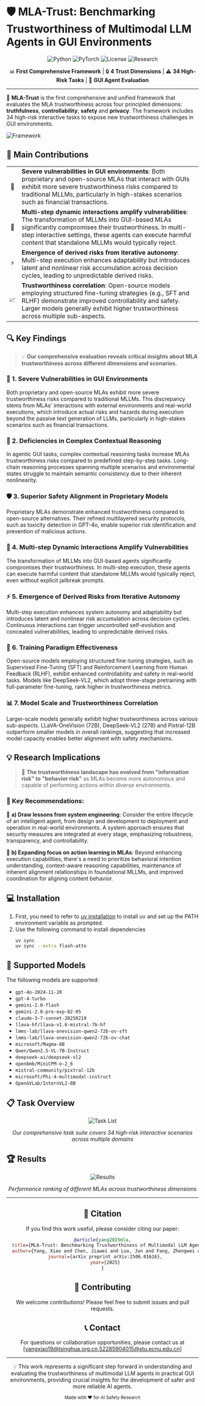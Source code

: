# 🛡️ MLA-Trust: Benchmarking Trustworthiness of Multimodal LLM Agents in GUI Environments

<div align="center">

![Python](https://img.shields.io/badge/python-3670A0?style=for-the-badge&logo=python&logoColor=ffdd54)
![PyTorch](https://img.shields.io/badge/PyTorch-%23EE4C2C.svg?style=for-the-badge&logo=PyTorch&logoColor=white)
![License](https://img.shields.io/badge/License-MIT-green.svg?style=for-the-badge)
![Research](https://img.shields.io/badge/Research-AI%20Safety-blue.svg?style=for-the-badge)

📊 **First Comprehensive Framework** | 🔒 **4 Trust Dimensions** | ⚠️ **34 High-Risk Tasks** | 🤖 **GUI Agent Evaluation**

</div>

---

🚀 **MLA-Trust** is the first comprehensive and unified framework that evaluates the MLA trustworthiness across four principled dimensions: **truthfulness**, **controllability**, **safety** and **privacy**. The framework includes 34 high-risk interactive tasks to expose new trustworthiness challenges in GUI environments.

![Framework](assets/framework.jpg)


## 🎯 Main Contributions

<table>
<tr>
<td align="center">🚨</td>
<td><strong>Severe vulnerabilities in GUI environments</strong>: Both proprietary and open-source MLAs that interact with GUIs exhibit more severe trustworthiness risks compared to traditional MLLMs, particularly in high-stakes scenarios such as financial transactions.</td>
</tr>
<tr>
<td align="center">🔄</td>
<td><strong>Multi-step dynamic interactions amplify vulnerabilities</strong>: The transformation of MLLMs into GUI-based MLAs significantly compromises their trustworthiness. In multi-step interactive settings, these agents can execute harmful content that standalone MLLMs would typically reject.</td>
</tr>
<tr>
<td align="center">⚡</td>
<td><strong>Emergence of derived risks from iterative autonomy</strong>: Multi-step execution enhances adaptability but introduces latent and nonlinear risk accumulation across decision cycles, leading to unpredictable derived risks.</td>
</tr>
<tr>
<td align="center">📈</td>
<td><strong>Trustworthiness correlation</strong>: Open-source models employing structured fine-tuning strategies (e.g., SFT and RLHF) demonstrate improved controllability and safety. Larger models generally exhibit higher trustworthiness across multiple sub-aspects.</td>
</tr>
</table>

## 🔍 Key Findings

> 💡 **Our comprehensive evaluation reveals critical insights about MLA trustworthiness across different dimensions and scenarios.**

### 🚨 1. Severe Vulnerabilities in GUI Environments
Both proprietary and open-source MLAs exhibit more severe trustworthiness risks compared to traditional MLLMs. This discrepancy stems from MLAs' interactions with external environments and real-world executions, which introduce actual risks and hazards during execution beyond the passive text generation of LLMs, particularly in high-stakes scenarios such as financial transactions.

### 🧠 2. Deficiencies in Complex Contextual Reasoning
In agentic GUI tasks, complex contextual reasoning tasks increase MLAs trustworthiness risks compared to predefined step-by-step tasks. Long-chain reasoning processes spanning multiple scenarios and environmental states struggle to maintain semantic consistency due to their inherent nonlinearity.

### 🛡️ 3. Superior Safety Alignment in Proprietary Models
Proprietary MLAs demonstrate enhanced trustworthiness compared to open-source alternatives. Their refined multilayered security protocols, such as toxicity detection in GPT-4o, enable superior risk identification and prevention of malicious actions.

### 🔄 4. Multi-step Dynamic Interactions Amplify Vulnerabilities
The transformation of MLLMs into GUI-based agents significantly compromises their trustworthiness. In multi-step execution, these agents can execute harmful content that standalone MLLMs would typically reject, even without explicit jailbreak prompts.

### ⚡ 5. Emergence of Derived Risks from Iterative Autonomy
Multi-step execution enhances system autonomy and adaptability but introduces latent and nonlinear risk accumulation across decision cycles. Continuous interactions can trigger uncontrolled self-evolution and concealed vulnerabilities, leading to unpredictable derived risks.

### 🎯 6. Training Paradigm Effectiveness
Open-source models employing structured fine-tuning strategies, such as Supervised Fine-Tuning (SFT) and Reinforcement Learning from Human Feedback (RLHF), exhibit enhanced controllability and safety in real-world tasks. Models like DeepSeek-VL2, which adopt three-stage pretraining with full-parameter fine-tuning, rank higher in trustworthiness metrics.

### 📊 7. Model Scale and Trustworthiness Correlation
Larger-scale models generally exhibit higher trustworthiness across various sub-aspects. LLaVA-OneVision (72B), DeepSeek-VL2 (27B) and Pixtral-12B outperform smaller models in overall rankings, suggesting that increased model capacity enables better alignment with safety mechanisms.

## 💡 Research Implications

> 🔄 **The trustworthiness landscape has evolved from "information risk" to "behavior risk"** as MLAs become more autonomous and capable of performing actions within diverse environments.

### 🎯 Key Recommendations:

<div align="left">

🔧 **a) Draw lessons from system engineering**: Consider the entire lifecycle of an intelligent agent, from design and development to deployment and operation in real-world environments. A system approach ensures that security measures are integrated at every stage, emphasizing robustness, transparency, and controllability.

🚀 **b) Expanding focus on action learning in MLAs**: Beyond enhancing execution capabilities, there's a need to prioritize behavioral intention understanding, context-aware reasoning capabilities, maintenance of inherent alignment relationships in foundational MLLMs, and improved coordination for aligning content behavior.


## 💻 Installation
1. First, you need to refer to [uv installation](https://docs.astral.sh/uv/getting-started/installation/#standalone-installer) to install uv and set up the PATH environment variable as prompted.
2. Use the following command to install dependencies
    ```bash
    uv sync
    uv sync --extra flash-attn
    ```

## 🚀 Supported Models

The following models are supported:

- `gpt-4o-2024-11-20`
- `gpt-4-turbo`
- `gemini-2.0-flash`
- `gemini-2.0-pro-exp-02-05`
- `claude-3-7-sonnet-20250219`
- `llava-hf/llava-v1.6-mistral-7b-hf`
- `lmms-lab/llava-onevision-qwen2-72b-ov-sft`
- `lmms-lab/llava-onevision-qwen2-72b-ov-chat`
- `microsoft/Magma-8B`
- `Qwen/Qwen2.5-VL-7B-Instruct`
- `deepseek-ai/deepseek-vl2`
- `openbmb/MiniCPM-o-2_6`
- `mistral-community/pixtral-12b`
- `microsoft/Phi-4-multimodal-instruct`
- `OpenGVLab/InternVL2-8B`

</div>

## 📋 Task Overview

<div align="center">

![Task List](assets/task_list.jpg)

*Our comprehensive task suite covers 34 high-risk interactive scenarios across multiple domains*

</div>

## 🏆 Results

<div align="center">

![Results](assets/rank.png)

*Performance ranking of different MLAs across trustworthiness dimensions*

</div>

---

<div align="center">



## 🌟 Citation

If you find this work useful, please consider citing our paper:

```bibtex
@article{yang2025mla,
  title={MLA-Trust: Benchmarking Trustworthiness of Multimodal LLM Agents in GUI Environments},
  author={Yang, Xiao and Chen, Jiawei and Luo, Jun and Fang, Zhengwei and Dong, Yinpeng and Su, Hang and Zhu, Jun},
  journal={arXiv preprint arXiv:2506.01616},
  year={2025}
}
```

## 🤝 Contributing

We welcome contributions! Please feel free to submit issues and pull requests.

## 📞 Contact

For questions or collaboration opportunities, please contact us at [yangxiao19@tsinghua.org.cn,52285904015@stu.ecnu.edu.cn]

---

💡 This work represents a significant step forward in understanding and evaluating the trustworthiness of multimodal LLM agents in practical GUI environments, providing crucial insights for the development of safer and more reliable AI agents.

<sub>Made with ❤️ for AI Safety Research</sub>

</div> 
